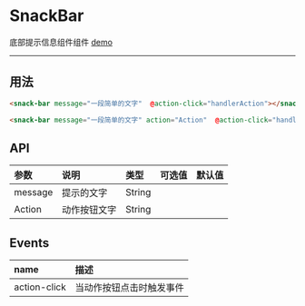# SnackBar

底部提示信息组件组件  [demo](https://myronliu347.github.io/vue-carbon/#!/snackBar)

-----

## 用法

```html
<snack-bar message="一段简单的文字"  @action-click="handlerAction"></snack-bar>

<snack-bar message="一段简单的文字" action="Action"  @action-click="handlerAction"></snack-bar>
```

## API

| 参数 | 说明 |	类型 | 可选值 | 默认值 |
| :---- | :---- | :---- | :---- | :---- |
| message | 提示的文字 | String | |  |
| Action | 动作按钮文字 | String | |  |

## Events

| name | 描述 |
| :------------- | :------------- |
| action-click      | 当动作按钮点击时触发事件 |

